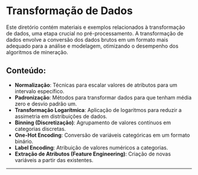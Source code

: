 # Transformação de Dados

Este diretório contém materiais e exemplos relacionados à transformação de dados, uma etapa crucial no pré-processamento. A transformação de dados envolve a conversão dos dados brutos em um formato mais adequado para a análise e modelagem, otimizando o desempenho dos algoritmos de mineração.

## Conteúdo:

*   **Normalização**: Técnicas para escalar valores de atributos para um intervalo específico.
*   **Padronização**: Métodos para transformar dados para que tenham média zero e desvio padrão um.
*   **Transformação Logarítmica**: Aplicação de logaritmos para reduzir a assimetria em distribuições de dados.
*   **Binning (Discretização)**: Agrupamento de valores contínuos em categorias discretas.
*   **One-Hot Encoding**: Conversão de variáveis categóricas em um formato binário.
*   **Label Encoding**: Atribuição de valores numéricos a categorias.
*   **Extração de Atributos (Feature Engineering)**: Criação de novas variáveis a partir das existentes.

---
